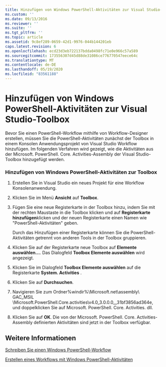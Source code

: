 ```yaml
---
title: Hinzufügen von Windows PowerShell-Aktivitäten zur Visual Studio-Toolbox | Microsoft-Dokumentation
ms.custom: ''
ms.date: 09/13/2016
ms.reviewer: ''
ms.suite: ''
ms.tgt_pltfrm: ''
ms.topic: article
ms.assetid: 9c8ef289-0659-42d1-9976-044b144201eb
caps.latest.revision: 6
ms.openlocfilehash: ecd23d3eb722137bdda0498fc71e0e966c57a589
ms.sourcegitcommit: 173556307d45d88de31086ce776770547eece64c
ms.translationtype: MT
ms.contentlocale: de-DE
ms.lasthandoff: 05/19/2020
ms.locfileid: "83561188"
---
```

# <a name="adding-windows-powershell-activities-to-the-visual-studio-toolbox"></a>Hinzufügen von Windows PowerShell-Aktivitäten zur Visual Studio-Toolbox

Bevor Sie einen PowerShell-Workflow mithilfe von Workflow-Designer erstellen, müssen Sie die PowerShell-Aktivitäten zunächst der Toolbox in einem Konsolen Anwendungsprojekt von Visual Studio Workflow hinzufügen. Im folgenden Verfahren wird gezeigt, wie die Aktivitäten aus der Microsoft. PowerShell. Core. Activities-Assembly der Visual Studio-Toolbox hinzugefügt werden.

### <a name="adding-windows-powershell-activities-to-the-toolbox"></a>Hinzufügen von Windows PowerShell-Aktivitäten zur Toolbox

1. Erstellen Sie in Visual Studio ein neues Projekt für eine Workflow Konsolenanwendung.

2. Klicken Sie im Menü **Ansicht** auf **Toolbox**.

3. Fügen Sie eine neue Registerkarte in der Toolbox hinzu, indem Sie mit der rechten Maustaste in die Toolbox klicken und auf **Registerkarte hinzufügen**klicken und der neuen Registerkarte einen Namen wie "PowerShell-Aktivitäten" geben.

   Durch das Hinzufügen einer Registerkarte können Sie die PowerShell-Aktivitäten getrennt von anderen Tools in der Toolbox gruppieren.

4. Klicken Sie auf der Registerkarte neue Toolbox auf **Elemente auswählen...**. Das Dialogfeld **Toolbox Elemente auswählen** wird angezeigt.

5. Klicken Sie im Dialogfeld **Toolbox Elemente auswählen** auf die Registerkarte **System. Activities** .

6. Klicken Sie auf **Durchsuchen**.

7. Navigieren Sie zum Ordner%windir%\Microsoft.net\assembly\ GAC_MSIL \Microsoft.PowerShell.Core.activities\v4.0_3.0.0.0__31bf3856ad364e, und doppelklicken Sie auf Microsoft. PowerShell. Core. Activities. dll.

8. Klicken Sie auf **OK**. Die von der Microsoft. PowerShell. Core. Activities-Assembly definierten Aktivitäten sind jetzt in der Toolbox verfügbar.

## <a name="see-also"></a>Weitere Informationen

[Schreiben Sie einen Windows PowerShell-Workflow](./writing-a-windows-powershell-workflow.md)

[Erstellen eines Workflows mit Windows PowerShell-Aktivitäten](./creating-a-workflow-with-windows-powershell-activities.md)
